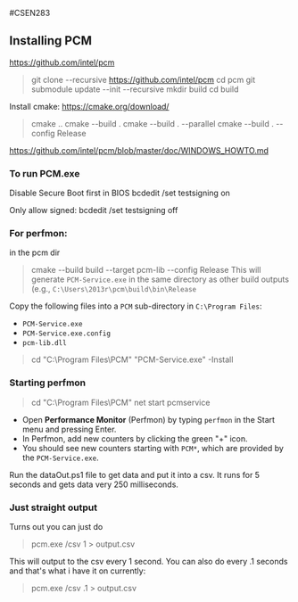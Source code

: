 #CSEN283
## Installing PCM
https://github.com/intel/pcm

>git clone --recursive https://github.com/intel/pcm
>cd pcm
>git submodule update --init --recursive
>mkdir build
>cd build

Install cmake: https://cmake.org/download/

>cmake ..
>cmake --build .
>cmake --build . --parallel
>cmake --build . --config Release

https://github.com/intel/pcm/blob/master/doc/WINDOWS_HOWTO.md


### To run PCM.exe
Disable Secure Boot first in BIOS
bcdedit /set testsigning on

Only allow signed:
bcdedit /set testsigning off


### For perfmon:
in the pcm dir
>cmake --build build --target pcm-lib --config Release
>This will generate `PCM-Service.exe` in the same directory as other build outputs (e.g., `C:\Users\2013r\pcm\build\bin\Release`

Copy the following files into a `PCM` sub-directory in `C:\Program Files`:
- `PCM-Service.exe`
- `PCM-Service.exe.config`
- `pcm-lib.dll`

> cd "C:\Program Files\PCM"
> "PCM-Service.exe" -Install

### Starting perfmon 
> cd "C:\Program Files\PCM"
> net start pcmservice
- Open **Performance Monitor** (Perfmon) by typing `perfmon` in the Start menu and pressing Enter.
- In Perfmon, add new counters by clicking the green "+" icon.
- You should see new counters starting with `PCM*`, which are provided by the `PCM-Service.exe`.

Run the dataOut.ps1 file to get data and put it into a csv. It runs for 5 seconds and gets data very 250 milliseconds.


### Just straight output
Turns out you can just do
>pcm.exe /csv 1 > output.csv

This will output to the csv every 1 second. You can also do every .1 seconds and that's what i have it on currently:
>pcm.exe /csv .1 > output.csv


